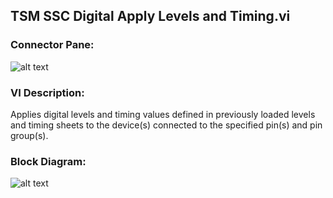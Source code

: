 ## **TSM SSC Digital Apply Levels and Timing.vi**
### Connector Pane:
![alt text](/Instrument%20Control/Digital/Pin%20Levels%20and%20Timing/TSM%20SSC%20Digital%20Apply%20Levels%20and%20Timing.vic.png "TSM SSC Digital Apply Levels and Timing.vi connector pane")

### VI Description:
Applies digital levels and timing values defined in previously loaded levels and timing sheets to the device(s) connected to the specified pin(s) and pin group(s).

### Block Diagram:
![alt text](/Instrument%20Control/Digital/Pin%20Levels%20and%20Timing/TSM%20SSC%20Digital%20Apply%20Levels%20and%20Timing.vid.png "TSM SSC Digital Apply Levels and Timing.vi block diagram")
